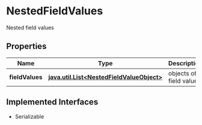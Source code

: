 

# NestedFieldValues

Nested field values

## Properties

Name | Type | Description | Notes
------------ | ------------- | ------------- | -------------
**fieldValues** | [**java.util.List&lt;NestedFieldValueObject&gt;**](NestedFieldValueObject.md) | objects of field values. |  [optional]


## Implemented Interfaces

* Serializable



